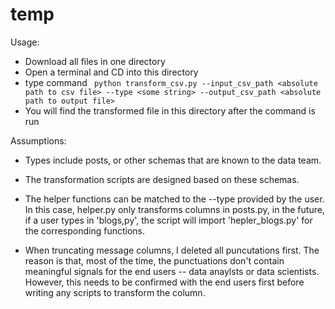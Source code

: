 # temp

Usage:
* Download all files in one directory
* Open a terminal and CD into this directory
* type command ``` python transform_csv.py --input_csv_path <absolute path to csv file> --type <some string> --output_csv_path <absolute path to output file>```
* You will find the transformed file in this directory after the command is run


Assumptions:

* Types include posts, or other schemas that are known to the data team.

* The transformation scripts are designed based on these schemas.

* The helper functions can be matched to the --type provided by the user. In this case, helper.py only transforms columns in posts.py, in the future, if a user types in 'blogs,py', the script will import 'hepler_blogs.py' for the corresponding functions.

* When truncating message columns, I deleted all puncutations first. The reason is that, most of the time, the punctuations don't contain meaningful signals for the end users -- data anaylsts or data scientists. However, this needs to be confirmed with the end users first before writing any scripts to transform the column.
